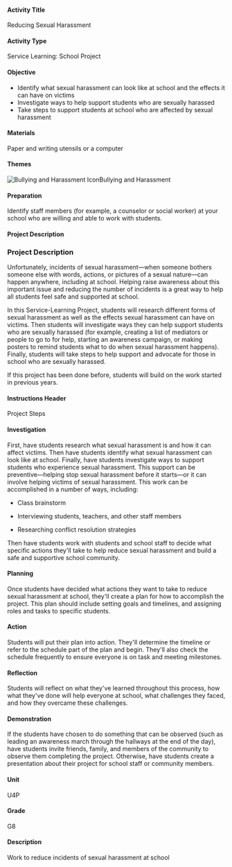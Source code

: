 #### Activity Title
Reducing Sexual Harassment
#### Activity Type
Service Learning: School Project
#### Objective
- Identify what sexual harassment can look like at school and the effects it can have on victims
- Investigate ways to help support students who are sexually harassed
- Take steps to support students at school who are affected by sexual harassment

#### Materials
Paper and writing utensils or a computer
#### Themes
![Bullying and Harassment Icon](http://v5cmservice.secondstep.org/MS3TP_IMAGES/SKILLS/SKILLS_SMALL_IMAGES/bullying-and-harassment-sm.png)Bullying and Harassment
 

#### Preparation

Identify staff members (for example, a counselor or social worker) at your school who are willing and able to work with students.

#### Project Description

### Project Description

Unfortunately, incidents of sexual harassment—when someone bothers someone else with words, actions, or pictures of a sexual nature—can happen anywhere, including at school. Helping raise awareness about this important issue and reducing the number of incidents is a great way to help all students feel safe and supported at school.

In this Service-Learning Project, students will research different forms of sexual harassment as well as the effects sexual harassment can have on victims. Then students will investigate ways they can help support students who are sexually harassed (for example, creating a list of mediators or people to go to for help, starting an awareness campaign, or making posters to remind students what to do when sexual harassment happens). Finally, students will take steps to help support and advocate for those in school who are sexually harassed.

If this project has been done before, students will build on the work started in previous years.

#### Instructions Header
Project Steps
#### Investigation
First, have students research what sexual harassment is and how it can affect victims. Then have students identify what sexual harassment can look like at school. Finally, have students investigate ways to support students who experience sexual harassment. This support can be preventive—helping stop sexual harassment before it starts—or it can involve helping victims of sexual harassment. This work can be accomplished in a number of ways, including:


-  Class brainstorm

-  Interviewing students, teachers, and other staff members

-  Researching conflict resolution strategies

Then have students work with students and school staff to decide what specific actions they'll take to help reduce sexual harassment and build a safe and supportive school community.
#### Planning
Once students have decided what actions they want to take to reduce sexual harassment at school, they'll create a plan for how to accomplish the project. This plan should include setting goals and timelines, and assigning roles and tasks to specific students.
#### Action
Students will put their plan into action. They'll determine the timeline or refer to the schedule part of the plan and begin. They'll also check the schedule frequently to ensure everyone is on task and meeting milestones.
#### Reflection
Students will reflect on what they've learned throughout this process, how what they've done will help everyone at school, what challenges they faced, and how they overcame these challenges.
#### Demonstration
If the students have chosen to do something that can be observed (such as leading an awareness march through the hallways at the end of the day), have students invite friends, family, and members of the community to observe them completing the project. Otherwise, have students create a presentation about their project for school staff or community members.
#### Unit
U4P
#### Grade
G8
#### Description
Work to reduce incidents of sexual harassment at school
